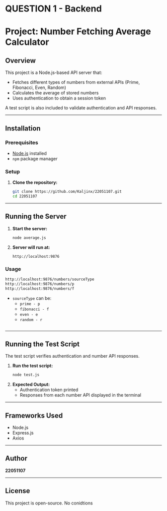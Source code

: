 # QUESTION 1 - Backend
# Project: Number Fetching Average Calculator

## Overview
This project is a Node.js-based API server that:
- Fetches different types of numbers from external APIs (Prime, Fibonacci, Even, Random)
- Calculates the average of stored numbers
- Uses authentication to obtain a session token

A test script is also included to validate authentication and API responses.

---

## Installation
### Prerequisites
- [Node.js](https://nodejs.org/) installed
- `npm` package manager

### Setup
1. **Clone the repository:**
   ```sh
   git clone https://github.com/Kaljinx/22051107.git
   cd 22051107
   ```

---

## Running the Server
1. **Start the server:**
   ```sh
   node average.js
   ```
2. **Server will run at:**
   ```
   http://localhost:9876
   ```

### Usage
```sh
http://localhost:9876/numbers/sourceType
http://localhost:9876/numbers/p
http://localhost:9876/numbers/f
```
- `sourceType` can be:
  - `prime - p` 
  - `fibonacci - f`
  - `even - e`
  - `random - r`
  ```

---

## Running the Test Script
The test script verifies authentication and number API responses.

1. **Run the test script:**
   ```sh
   node test.js
   ```
2. **Expected Output:**
   - Authentication token printed
   - Responses from each number API displayed in the terminal

---

## Frameworks Used
- Node.js
- Express.js
- Axios

---

## Author
**22051107**

---

## License
This project is open-source. No conidtions

